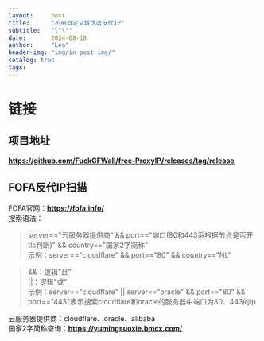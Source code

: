 ```yaml
---
layout:     post
title:      "不用自定义域优选反代IP"
subtitle:   "\"\""
date:       2024-08-18
author:     "Leo"
header-img: "img/in post img/"
catalog: true
tags:
---
```


# 链接  
## 项目地址
**<a href="https://github.com/FuckGFWall/free-ProxyIP/releases/tag/release" target="_blank">https://github.com/FuckGFWall/free-ProxyIP/releases/tag/release</a>**     
## FOFA反代IP扫描  
FOFA官网：**<a href="https://fofa.info/" target="_blank">https://fofa.info/</a>**     
搜索语法：  
> server=="云服务器提供商" && port=="端口(80和443系根据节点是否开tls判断)" && country=="国家2字简称"     
> 示例：server=="cloudflare" && port=="80" && country=="NL"       
                 
> &&：逻辑"且"   
> ||：逻辑"或"   
> 示例：server=="cloudflare" || server=="oracle" && port=="80" && port=="443"表示搜索cloudflare和oracle的服务器中端口为80、443的ip
         
云服务器提供商：cloudflare、oracle、alibaba     
国家2字简称查询：**<a href="https://yumingsuoxie.bmcx.com/" target="_blank">https://yumingsuoxie.bmcx.com/</a>**         

